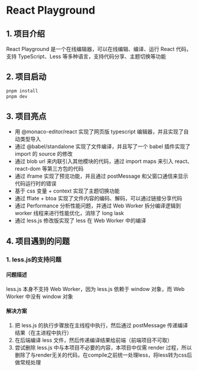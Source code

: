 # React Playground
## 1. 项目介绍
React Playground 是一个在线编辑器，可以在线编辑、编译、运行 React 代码，支持 TypeScript、Less 等多种语言，支持代码分享、主题切换等功能
## 2. 项目启动
```bash
pnpm install
pnpm dev
```
## 3. 项目亮点
- 用 @monaco-editor/react 实现了网页版 typescript 编辑器，并且实现了自动类型导入
- 通过 @babel/standalone 实现了文件编译，并且写了一个 babel 插件实现了 import 的 source 的修改
- 通过 blob url 来内联引入其他模块的代码，通过 import maps 来引入 react、react-dom 等第三方包的代码
- 通过 iframe 实现了预览功能，并且通过 postMessage 和父窗口通信来显示代码运行时的错误
- 基于 css 变量 + context 实现了主题切换功能
- 通过 fflate + btoa 实现了文件内容的编码、解码，可以通过链接分享代码
- 通过 Performance 分析性能问题，并通过 Web Worker 拆分编译逻辑到 worker 线程来进行性能优化，消除了 long lask
- 通过 less.js 修改版实现了 less 在 Web Worker 中的编译
## 4. 项目遇到的问题
### 1. less.js的支持问题
#### 问题描述
less.js 本身不支持 Web Worker，因为 less.js 依赖于 window 对象，而 Web Worker 中没有 window 对象
#### 解决方案
1. 把 less.js 的执行步骤放在主线程中执行，然后通过 postMessage 传递编译结果（在主进程中执行）
2. 在后端编译 less 文件，然后传递编译结果给前端（前端项目不可取）
3. 尝试删除 less.js 中与本项目不必要的内容，本项目中仅需 render 过程，所以删除了与render无关的代码，在compile之前统一处理less，将less转为css后做常规处理